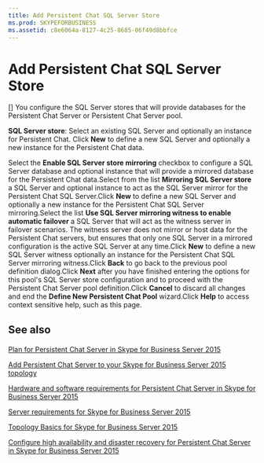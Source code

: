 ```yaml
---
title: Add Persistent Chat SQL Server Store
ms.prod: SKYPEFORBUSINESS
ms.assetid: c8e6064a-8127-4c25-8685-06f49d8bbfce
---
```



# Add Persistent Chat SQL Server Store
[]
You configure the SQL Server stores that will provide databases for the Persistent Chat Server or Persistent Chat Server pool.
  
    
    

 **SQL Server store**: Select an existing SQL Server and optionally an instance for Persistent Chat.
Click **New** to define a new SQL Server and optionally a new instance for the Persistent Chat data.
  
    
    

Select the **Enable SQL Server store mirroring** checkbox to configure a SQL Server database and optional instance that will provide a mirrored database for the Persistent Chat data.Select from the list **Mirroring SQL Server store** a SQL Server and optional instance to act as the SQL Server mirror for the Persistent Chat SQL Server.Click **New** to define a new SQL Server and optionally a new instance for the Persistent Chat SQL Server mirroring.Select the list **Use SQL Server mirroring witness to enable automatic failover** a SQL Server that will act as the witness server in failover scenarios. The witness server does not mirror or host data for the Persistent Chat servers, but ensures that only one SQL Server in a mirrored configuration is the active SQL Server at any time.Click **New** to define a new SQL Server witness optionally an instance for the Persistent Chat SQL Server mirroring witness.Click **Back** to go back to the previous pool definition dialog.Click **Next** after you have finished entering the options for this pool's SQL Server store configuration and to proceed with the Persistent Chat Server pool definition.Click **Cancel** to discard all changes and end the **Define New Persistent Chat Pool** wizard.Click **Help** to access context sensitive help, such as this page.
## See also


#### 


  
    
    
 [Plan for Persistent Chat Server in Skype for Business Server 2015](plan-for-persistent-chat-server-in-skype-for-business-server-2015.md)
  
    
    
 [Add Persistent Chat Server to your Skype for Business Server 2015 topology](add-persistent-chat-server-to-your-skype-for-business-server-2015-topology.md)
  
    
    
 [Hardware and software requirements for Persistent Chat Server in Skype for Business Server 2015](hardware-and-software-requirements-for-persistent-chat-server-in-skype-for-busin.md)
  
    
    
 [Server requirements for Skype for Business Server 2015](server-requirements-for-skype-for-business-server-2015.md)
  
    
    
 [Topology Basics for Skype for Business Server 2015](topology-basics-for-skype-for-business-server-2015.md)
  
    
    
 [Configure high availability and disaster recovery for Persistent Chat Server in Skype for Business Server 2015](configure-high-availability-and-disaster-recovery-for-persistent-chat-server-in.md)
